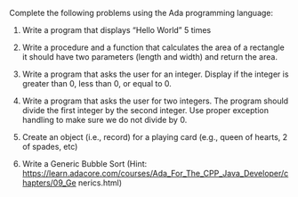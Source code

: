 Complete the following problems using the Ada programming
language:

1. Write a program that displays “Hello World” 5 times

2. Write a procedure and a function that calculates the area of a rectangle it should have two parameters (length and width) and return the area.

3. Write a program that asks the user for an integer. Display if the integer is greater than 0, less than 0, or equal to 0.

4. Write a program that asks the user for two integers. The program should divide the first integer by the second integer. Use proper exception handling to make sure we do not divide by 0.

5. Create an object (i.e., record) for a playing card (e.g., queen of hearts, 2 of spades, etc)

6. Write a Generic Bubble Sort (Hint:
https://learn.adacore.com/courses/Ada_For_The_CPP_Java_Developer/chapters/09_Ge
nerics.html)